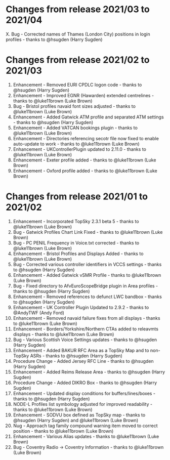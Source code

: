 # Changes from release 2021/03 to 2021/04
X. Bug - Corrected names of Thames (London City) positions in login profiles - thanks to @hsugden (Harry Sugden)

# Changes from release 2021/02 to 2021/03
1. Enhancement - Removed EURI CPDLC logon code - thanks to @hsugden (Harry Sugden)
2. Enhancement - Improved EGNR (Hawarden) extended centrelines - thanks to @luke11brown (Luke Brown)
3. Bug - Bristol profiles navaid font sizes adjusted - thanks to @luke11brown (Luke Brown)
4. Enhancement - Added Gatwick ATM profile and separated ATM settings - thanks to @hsugden (Harry Sugden)
5. Enhancement - Added VATCAN bookings plugin - thanks to @luke11brown (Luke Brown)
6. Enhancement - Directories referencing secotr file now fixed to enable auto-update to work - thanks to @luke11brown (Luke Brown)
7. Enhancement - UKControllerPlugin updated to 2.11.0 - thanks to @luke11brown (Luke Brown)
8. Enhancement - Exeter profile added - thanks to @luke11brown (Luke Brown)
9. Enhancement - Oxford profile added - thanks to @luke11brown (Luke Brown)

# Changes from release 2021/01 to 2021/02
1. Enhancement - Incorporated TopSky 2.3.1 beta 5 - thanks to @luke11brown (Luke Brown)
2. Bug - Gatwick Profiles Chart Link Fixed - thanks to @luke11brown (Luke Brown)
3. Bug - PC PENIL Frequency in Voice.txt corrected - thanks to @luke11brown (Luke Brown)
4. Enhancement - Bristol Profiles and Displays Added - thanks to @luke11brown (Luke Brown)
5. Bug - Corrected various controller identifiers in VCCS settings - thanks to @hsugden (Harry Sugden)
6. Enhancement - Added Gatwick vSMR Profile - thanks to @luke11brown (Luke Brown)
7. Bug - Fixed directory to AfvEuroScopeBridge plugin in Area profiles - thanks to @hsugden (Harry Sugden)
8. Enhancement - Removed references to defunct LWC bandbox - thanks to @hsugden (Harry Sugden)
9. Enhancement - UK Controller Plugin Updated to 2.9.2 - thanks to @AndyTWF (Andy Ford)
10. Enhancement - Removed navaid failure fixes from all displays - thanks to @luke11brown (Luke Brown)
11. Enhancement - Borders/Yorkshire/Northern CTAs added to releavmts displays - thanks to @luke11brown (Luke Brown)
12. Bug - Various Scottish Voice Settings updates - thanks to @hsugden (Harry Sugden)
13. Enhancement - Added BAKUR RFC Area as a TopSky Map and to non-TopSky ASRs - thanks to @hsugden (Harry Sugden)
14. Procedure Change - Added Jersey RFC Line - thanks to @hsugden (Harry Sugden)
15. Enhancement - Added Reims Release Area - thanks to @hsugden (Harry Sugden)
16. Procedure Change - Added DIKRO Box - thanks to @hsugden (Harry Sugden)
17. Enhancement - Updated display conditions for buffers/lines/boxes - thanks to @hsugden (Harry Sugden)
18. NODE-L Profiles list symbology adjusted for improved readability - thanks to @luke11brown (Luke Brown)
19. Enhancement - SODVU box defined as TopSky map - thanks to @hsugden (Harry Sugden) and @luke11brown (Luke Brown)
20. Nug - Approach tag family compound warning item moved to correct position - thanks to @luke11brown (Luke Brown) 
21. Enhancement - Various Alias updates - thanks to @luke11brown (Luke Brown)
22. Bug - Coventry Radio -> Coventry Information - thanks to @luke11brown (Luke Brown)
